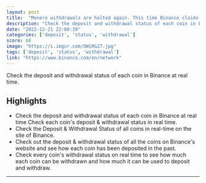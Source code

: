 ```yaml
---
layout: post
title:  "Monero withdrawals are halted again. This time Binance claims \"technical issues\"."
description: "Check the deposit and withdrawal status of each coin in Binance at real time."
date: "2022-12-21 22:08:39"
categories: ['deposit', 'status', 'withdrawal']
score: 68
image: "https://i.imgur.com/OWiRGZ7.jpg"
tags: ['deposit', 'status', 'withdrawal']
link: "https://www.binance.com/en/network"
---
```


Check the deposit and withdrawal status of each coin in Binance at real time.

## Highlights

- Check the deposit and withdrawal status of each coin in Binance at real time    Check each coin's deposit & withdrawal status in real time.
- Check the Deposit & Withdrawal Status of all coins in real-time on the site of Binance.
- Check out the deposit & withdrawal status of all the coins on Binance's website and see how each coin has been deposited in the past.
- Check every coin's withdrawal status on real time to see how much each coin can be withdrawn and how much it can be used to deposit and withdraw.

---

